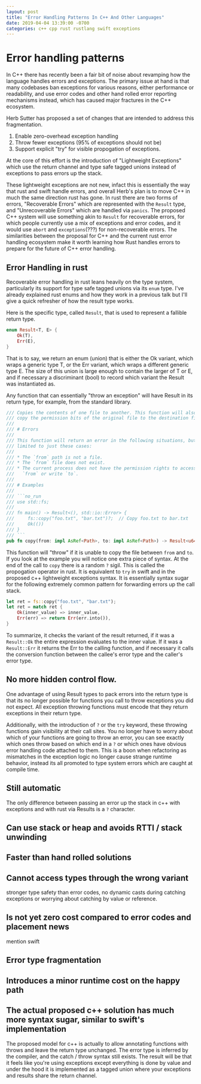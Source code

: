 ```yaml
---
layout: post
title: "Error Handling Patterns In C++ And Other Languages"
date: 2019-04-04 13:39:00 -0700
categories: c++ cpp rust rustlang swift exceptions
---
```


# Error handling patterns

In C++ there has recently been a fair bit of noise[][1][][2][][3] about revamping how the language handles errors and exceptions. The primary issue at hand is that many codebases ban exceptions for various reasons, either performance or readability, and use error codes and other hand rolled error reporting mechanisms instead, which has caused major fractures in the C++ ecosystem.

Herb Sutter has proposed a set of changes that are intended to address this fragmentation.

1. Enable zero-overhead exception handling
2. Throw fewer exceptions (95% of exceptions should not be)
3. Support explicit "try" for visible propogation of exceptions.

At the core of this effort is the introduction of "Lightweight Exceptions" which use the return channel and type safe tagged unions instead of exceptions to pass errors up the stack.

These lightweight exceptions are not new, infact this is essentially the way that rust and swift handle errors, and overall Herb's plan is to move C++ in much the same direction rust has gone. In rust there are two forms of errors, "Recoverable Errors" which are represented with the `Result` type, and "Unrecoverable Errors" which are handled via `panics`. The proposed C++ system will use something akin to `Result` for recoverable errors, for which people currently use a mix of exceptions and error codes, and it would use `abort` and `exceptions`(???) for non-recoverable errors. The similarities between the proposal for C++ and the current rust error handling ecosystem make it worth learning how Rust handles errors to prepare for the future of C++ error handling.

## Error Handling in rust

Recoverable error handling in rust leans heavily on the type system, particularly its support for type safe tagged unions via its `enum` type. I've already explained rust enums and how they work in a previous talk but I'll give a quick refresher of how the result type works.

Here is the specific type, called `Result`, that is used to represent a fallible return type.

```rust
enum Result<T, E> {
    Ok(T),
    Err(E),
}
```

That is to say, we return an enum (union) that is either the Ok variant, which wraps a generic type T, or the Err variant, which wraps a different generic type E. The size of this union is large enough to contain the larger of T or E, and if necessary a discriminant (bool) to record which variant the Result was instantiated as.

Any function that can essentially "throw an exception" will have Result in its return type, for example, from the standard library.

```rust
/// Copies the contents of one file to another. This function will also
/// copy the permission bits of the original file to the destination file.
///
/// # Errors
///
/// This function will return an error in the following situations, but is not
/// limited to just these cases:
///
/// * The `from` path is not a file.
/// * The `from` file does not exist.
/// * The current process does not have the permission rights to access
///   `from` or write `to`.
///
/// # Examples
///
/// ```no_run
/// use std::fs;
///
/// fn main() -> Result<(), std::io::Error> {
///     fs::copy("foo.txt", "bar.txt")?;  // Copy foo.txt to bar.txt
///     Ok(())
/// }
/// ```
pub fn copy(from: impl AsRef<Path>, to: impl AsRef<Path>) -> Result<u64, std::io::Error>
```

This function will "throw" if it is unable to copy the file between `from` and `to`. If you look at the example you will notice one extra piece of syntax. At the end of the call to `copy` there is a random `?` sigil. This is called the propogation operator in rust. It is equivalent to `try` in swift and in the proposed c++ lightweight exceptions syntax. It is essentially syntax sugar for the following extremely common pattern for forwarding errors up the call stack.

```rust
let ret = fs::copy("foo.txt", "bar.txt");
let ret = match ret {
    Ok(inner_value) => inner_value,
    Err(err) => return Err(err.into()),
}
```

To summarize, it checks the variant of the result returned, if it was a `Result::Ok` the entire expression evaluates to the inner value. If it was a `Result::Err` it returns the Err to the calling function, and if necessary it calls the conversion function between the callee's error type and the caller's error type.


## No more hidden control flow.

One advantage of using Result types to pack errors into the return type is that its no longer possible for functions you call to throw exceptions you did not expect. All exception throwing functions must encode that they return exceptions in their return type.

Additionally, with the introduction of `?` or the `try` keyword, these throwing functions gain visibility at their call sites. You no longer have to worry about which of your functions are going to throw an error, you can see exactly which ones throw based on which end in a `?` or which ones have obvious error handling code attached to them. This is a boon when refactoring as mismatches in the exception logic no longer cause strange runtime behavior, instead its all promoted to type system errors which are caught at compile time.

## Still automatic

The only difference between passing an error up the stack in c++ with exceptions and with rust via Results is a `?` character.

## Can use stack or heap and avoids RTTI / stack unwinding
## Faster than hand rolled solutions
## Cannot access types through the wrong variant

stronger type safety than error codes, no dynamic casts during catching exceptions or worrying about catching by value or reference.

## Is not yet zero cost compared to error codes and placement news
mention swift

## Error type fragmentation
## Introduces a minor runtime cost on the happy path

## The actual proposed c++ solution has much more syntax sugar, similar to swift's implementation

The proposed model for c++ is actually to allow annotating functions with throws and leave the return type unchanged. The error type is inferred by the compiler, and the catch / throw syntax still exists. The result will be that it feels like you're using exceptions except everything is done by value and under the hood it is implemented as a tagged union where your exceptions and results share the return channel.


[1]: https://botondballo.wordpress.com/2019/07/26/trip-report-c-standards-meeting-in-cologne-july-2019/
[2]: http://www.open-std.org/jtc1/sc22/wg21/docs/papers/2019/p0709r3.pdf
[3]: https://www.youtube.com/watch?v=os7cqJ5qlzo

